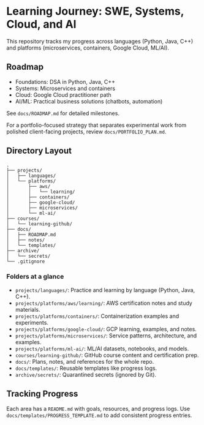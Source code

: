 # Learning Journey: SWE, Systems, Cloud, and AI

This repository tracks my progress across languages (Python, Java, C++) and platforms (microservices, containers, Google Cloud, ML/AI).

## Roadmap
- Foundations: DSA in Python, Java, C++
- Systems: Microservices and containers
- Cloud: Google Cloud practitioner path
- AI/ML: Practical business solutions (chatbots, automation)

See `docs/ROADMAP.md` for detailed milestones.

For a portfolio-focused strategy that separates experimental work from polished client-facing projects, review `docs/PORTFOLIO_PLAN.md`.

## Directory Layout
```
.
├── projects/
│   ├── languages/
│   └── platforms/
│       ├── aws/
│       │   └── learning/
│       ├── containers/
│       ├── google-cloud/
│       ├── microservices/
│       └── ml-ai/
├── courses/
│   └── learning-github/
├── docs/
│   ├── ROADMAP.md
│   ├── notes/
│   └── templates/
├── archive/
│   └── secrets/
└── .gitignore
```

### Folders at a glance
- `projects/languages/`: Practice and learning by language (Python, Java, C++).
- `projects/platforms/aws/learning/`: AWS certification notes and study materials.
- `projects/platforms/containers/`: Containerization examples and experiments.
- `projects/platforms/google-cloud/`: GCP learning, examples, and notes.
- `projects/platforms/microservices/`: Service patterns, architecture, and examples.
- `projects/platforms/ml-ai/`: ML/AI datasets, notebooks, and models.
- `courses/learning-github/`: GitHub course content and certification prep.
- `docs/`: Plans, notes, and references for the whole repo.
- `docs/templates/`: Reusable templates like progress logs.
- `archive/secrets/`: Quarantined secrets (ignored by Git).

## Tracking Progress
Each area has a `README.md` with goals, resources, and progress logs. Use `docs/templates/PROGRESS_TEMPLATE.md` to add consistent progress entries.